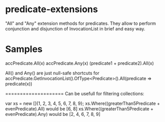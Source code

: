 predicate-extensions
====================

"All" and "Any" extension methods for predicates. They allow to perform conjunction and disjunction of InvocationList in brief and easy way.


Samples
====================
accPredicate.All(x)
accPredicate.Any(x)
(predicate1 + predicate2).All(x)

All() and Any() are just null-safe shortcuts for 
accPredicate.GetInvocationList().OfType<Predicate<T>>().All(predicate => predicate(x))


====================
Can be usefull for filtering collections:

var xs = new []{1, 2, 3, 4, 5, 6, 7, 8, 9};
xs.Where((greaterThan5Predicate + evenPredicate).All) would be [6, 8]
xs.Where((greaterThan5Predicate + evenPredicate).Any) would be [2, 4, 6, 7, 8, 9]